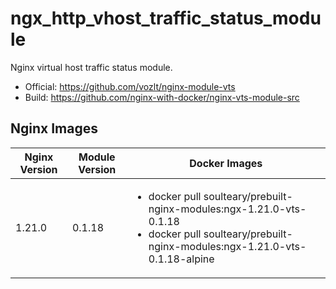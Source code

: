 # ngx_http_vhost_traffic_status_module

Nginx virtual host traffic status module.

- Official: https://github.com/vozlt/nginx-module-vts
- Build: https://github.com/nginx-with-docker/nginx-vts-module-src
## Nginx Images

<table>
    <thead>
        <tr>
            <th>Nginx Version</th>
            <th>Module Version</th>
            <th>Docker Images</th>
        </tr>
    </thead>
    <tbody>
        <tr>
            <td>1.21.0</td>
            <td>0.1.18</td>
            <td><ul>
                <li>docker pull soulteary/prebuilt-nginx-modules:ngx-1.21.0-vts-0.1.18</li>
                <li>docker pull soulteary/prebuilt-nginx-modules:ngx-1.21.0-vts-0.1.18-alpine</li>
            </ul></td>
        </tr>
    </tbody>
</table>
